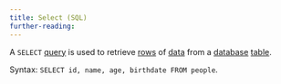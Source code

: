 ```yaml
---
title: Select (SQL)
further-reading:
---
```

A `SELECT` [query](/query-databases) is used to retrieve [rows](/row-database) of [data](/data) from a [database](/database) [table](/table-databases).

Syntax: `SELECT id, name, age, birthdate FROM people`.
